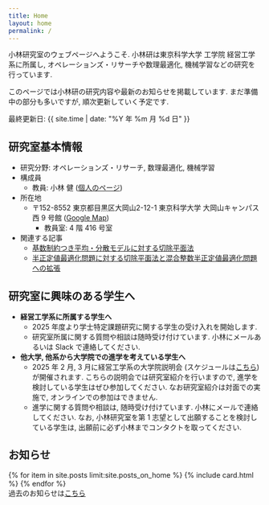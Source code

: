 ```yaml
---
title: Home
layout: home
permalink: /
---
```


<script type="text/x-mathjax-config">MathJax.Hub.Config({tex2jax:{inlineMath:[['\$','\$'],['\\(','\\)']],processEscapes:true},CommonHTML: {matchFontHeight:false}});</script>
<script type="text/javascript" async src="https://cdnjs.cloudflare.com/ajax/libs/mathjax/2.7.1/MathJax.js?config=TeX-MML-AM_CHTML"></script>

小林研究室のウェブページへようこそ. 小林研は東京科学大学 工学院 経営工学系に所属し, オペレーションズ・リサーチや数理最適化, 機械学習などの研究を行っています. 

このページでは小林研の研究内容や最新のお知らせを掲載しています. まだ準備中の部分も多いですが, 順次更新していく予定です.

最終更新日: {{ site.time | date: "%Y 年 %m 月 %d 日" }}
<br>
## 研究室基本情報
- 研究分野: オペレーションズ・リサーチ, 数理最適化, 機械学習
- 構成員
  - 教員: 小林 健 ([個人のページ](https://kenkoba2119.github.io/))
- 所在地
  - 〒152-8552  東京都目黒区大岡山2-12-1 東京科学大学 大岡山キャンパス 西 9 号館 ([Google Map](https://maps.app.goo.gl/YozBDce4D6CBm4dk8))
    - 教員室: 4 階 416 号室
- 関連する記事
    - [基数制約つき平均・分散モデルに対する切除平面法](https://orsj.org/wp-content/corsj/or67-7/or67_7_360.pdf)
    - [半正定値最適化問題に対する切除平面法と混合整数半正定値最適化問題への拡張](https://orsj.org/wp-content/corsj/or65-12/or65_12_656.pdf)  

## 研究室に興味のある学生へ

- **経営工学系に所属する学生へ**
  - 2025 年度より学士特定課題研究に関する学生の受け入れを開始します.
  - 研究室所属に関する質問や相談は随時受け付けています. 小林にメールあるいは Slack で連絡してください. 
- **他大学, 他系から大学院での進学を考えている学生へ**
  - 2025 年 2 月, 3 月に経営工学系の大学院説明会 (スケジュールは[こちら](https://educ.titech.ac.jp/iee/event_information/)) が開催されます. こちらの説明会では研究室紹介を行いますので, 進学を検討している学生はぜひ参加してください. なお研究室紹介は対面での実施で, オンラインでの参加はできません. 
  - 進学に関する質問や相談は, 随時受け付けています. 小林にメールで連絡してください. なお, 小林研究室を第 1 志望として出願することを検討している学生は, 出願前に必ず小林までコンタクトを取ってください.

## お知らせ

{% for item in site.posts limit:site.posts_on_home %}
{% include card.html %}
{% endfor %}
<br>
過去のお知らせは[こちら](/archive/)

